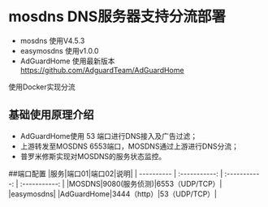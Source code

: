 # mosdns DNS服务器支持分流部署
- mosdns 使用V4.5.3
- easymosdns 使用v1.0.0
- AdGuardHome 使用最新版本
https://github.com/AdguardTeam/AdGuardHome

使用Docker实现分流
## 基础使用原理介绍
- AdGuardHome使用 53 端口进行DNS接入及广告过滤；
- 上游转发至MOSDNS 6553端口，MOSDNS通过上游进行DNS分流；
- 普罗米修斯实现对MOSDNS的服务状态监控。

##端口配置
|服务|端口01|端口02|说明|
| ---------- | :-----------:  | :-----------: | :-----------: |
|MOSDNS|9080(服务侦测)|6553（UDP/TCP）|
|easymosdns|
|AdGuardHome|3444（http）|53（UDP/TCP）|
